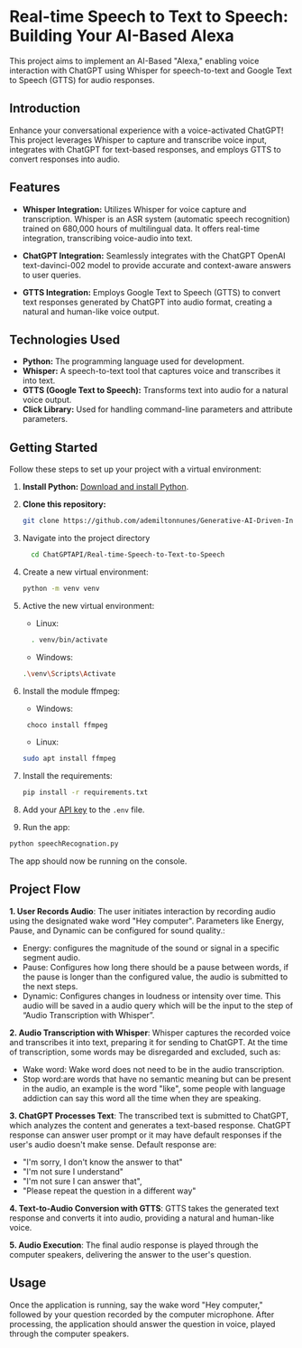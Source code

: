 # Real-time Speech to Text to Speech: Building Your AI-Based Alexa

This project aims to implement an AI-Based "Alexa," enabling voice interaction with ChatGPT using Whisper for speech-to-text and Google Text to Speech (GTTS) for audio responses.

## Introduction

Enhance your conversational experience with a voice-activated ChatGPT! This project leverages Whisper to capture and transcribe voice input, integrates with ChatGPT for text-based responses, and employs GTTS to convert responses into audio.

## Features

- **Whisper Integration:** Utilizes Whisper for voice capture and transcription. Whisper is an ASR system (automatic speech recognition) trained on 680,000 hours of multilingual data. It offers real-time integration, transcribing voice-audio into text.

- **ChatGPT Integration:** Seamlessly integrates with the ChatGPT OpenAI text-davinci-002 model to provide accurate and context-aware answers to user queries.

- **GTTS Integration:** Employs Google Text to Speech (GTTS) to convert text responses generated by ChatGPT into audio format, creating a natural and human-like voice output.

## Technologies Used

- **Python:** The programming language used for development.
- **Whisper:** A speech-to-text tool that captures voice and transcribes it into text.
- **GTTS (Google Text to Speech):** Transforms text into audio for a natural voice output.
- **Click Library:** Used for handling command-line parameters and attribute parameters.

## Getting Started

Follow these steps to set up your project with a virtual environment:

1. **Install Python:** [Download and install Python](https://www.python.org/downloads/).

2. **Clone this repository:**

   ```bash
   git clone https://github.com/ademiltonnunes/Generative-AI-Driven-Intelligent-Apps-Development.git

3.  Navigate into the project directory
      ```bash
        cd ChatGPTAPI/Real-time-Speech-to-Text-to-Speech

5. Create a new virtual environment:

   ```bash
   python -m venv venv
   ```
6. Active the new virtual environment:
   - Linux:
    ```bash
      . venv/bin/activate
     ```
   - Windows:
   ```bash
   .\venv\Scripts\Activate
    ```
7. Install the module ffmpeg:
   - Windows:
   ```bash 
    choco install ffmpeg
   ```
   - Linux:
   ```bash
   sudo apt install ffmpeg
   ```
8. Install the requirements:

   ```bash
   pip install -r requirements.txt
   ```

9. Add your [API key](https://beta.openai.com/account/api-keys) to the `.env` file.

10. Run the app:

   ```bash
   python speechRecognation.py
   ```

The app should now be running on the console.

## Project Flow
**1. User Records Audio**: The user initiates interaction by recording audio using the designated wake word "Hey computer". Parameters like Energy, Pause, and Dynamic can be configured for sound quality.:
  - Energy: configures the magnitude of the sound or signal in a specific segment audio.
  - Pause: Configures how long there should be a pause between words, if the pause is longer than the configured value, the audio is submitted to the next steps.
  - Dynamic: Configures changes in loudness or intensity over time.
This audio will be saved in a audio query which will be the input to the step of “Audio Transcription with Whisper”.

**2. Audio Transcription with Whisper**: Whisper captures the recorded voice and transcribes it into text, preparing it for sending to ChatGPT. At the time of transcription, some words may be disregarded and excluded, such as:
 - Wake word: Wake word does not need to be in the audio transcription.
 - Stop word:are words that have no semantic meaning but can be present in the audio, an example is the word "like", some people with language addiction can say this word all the time when they are speaking.

**3. ChatGPT Processes Text**: The transcribed text is submitted to ChatGPT, which analyzes the content and generates a text-based response. ChatGPT response can answer user prompt or it may have default responses if the user's audio doesn't make sense. Default response are:
  - "I'm sorry, I don't know the answer to that"
  -  "I'm not sure I understand"
  -  "I'm not sure I can answer that",
  -  "Please repeat the question in a different way"

**4. Text-to-Audio Conversion with GTTS**: GTTS takes the generated text response and converts it into audio, providing a natural and human-like voice.

**5. Audio Execution**: The final audio response is played through the computer speakers, delivering the answer to the user's question.

## Usage
Once the application is running, say the wake word "Hey computer," followed by your question recorded by the computer microphone. After processing, the application should answer the question in voice, played through the computer speakers.
